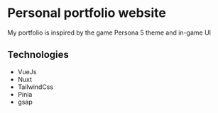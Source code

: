 # Personal portfolio website

My portfolio is inspired by the game Persona 5 theme and in-game UI

## Technologies

- VueJs
- Nuxt
- TailwindCss
- Pinia
- gsap
